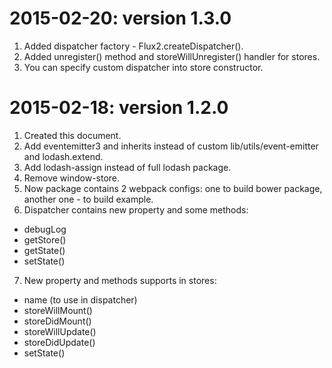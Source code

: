 2015-02-20: version 1.3.0
=========================
1. Added dispatcher factory - Flux2.createDispatcher().
2. Added unregister() method and storeWillUnregister() handler for stores.
3. You can specify custom dispatcher into store constructor.


2015-02-18: version 1.2.0
=========================
1. Created this document.
2. Add eventemitter3 and inherits instead of custom lib/utils/event-emitter and lodash.extend.
3. Add lodash-assign instead of full lodash package.
4. Remove window-store.
5. Now package contains 2 webpack configs: one to build bower package, another one - to build example.
6. Dispatcher contains new property and some methods:
  - debugLog
  - getStore()
  - getState()
  - setState()
7. New property and methods supports in stores:
  - name (to use in dispatcher)
  - storeWillMount()
  - storeDidMount()
  - storeWillUpdate()
  - storeDidUpdate()
  - setState()